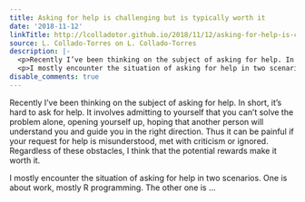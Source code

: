```yaml
---
title: Asking for help is challenging but is typically worth it
date: '2018-11-12'
linkTitle: http://lcolladotor.github.io/2018/11/12/asking-for-help-is-challenging-but-is-typically-worth-it/
source: L. Collado-Torres on L. Collado-Torres
description: |-
  <p>Recently I’ve been thinking on the subject of asking for help. In short, it’s hard to ask for help. It involves admitting to yourself that you can’t solve the problem alone, opening yourself up, hoping that another person will understand you and guide you in the right direction. Thus it can be painful if your request for help is misunderstood, met with criticism or ignored. Regardless of these obstacles, I think that the potential rewards make it worth it.</p>
  <p>I mostly encounter the situation of asking for help in two scenarios. One is about work, mostly R programming. The other one is ...
disable_comments: true
---
```

<p>Recently I’ve been thinking on the subject of asking for help. In short, it’s hard to ask for help. It involves admitting to yourself that you can’t solve the problem alone, opening yourself up, hoping that another person will understand you and guide you in the right direction. Thus it can be painful if your request for help is misunderstood, met with criticism or ignored. Regardless of these obstacles, I think that the potential rewards make it worth it.</p>
<p>I mostly encounter the situation of asking for help in two scenarios. One is about work, mostly R programming. The other one is ...